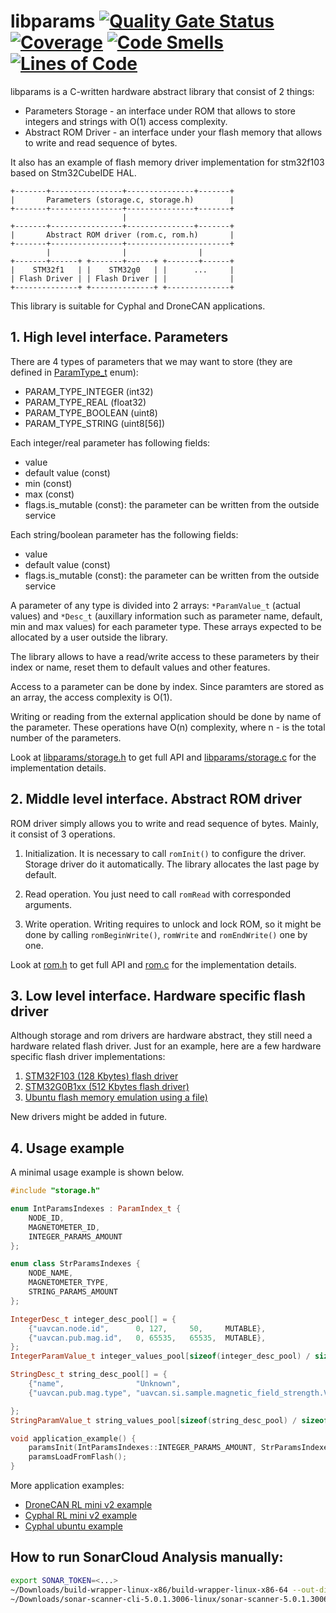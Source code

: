 # libparams [![Quality Gate Status](https://sonarcloud.io/api/project_badges/measure?project=PonomarevDA_libparams&metric=alert_status)](https://sonarcloud.io/summary/new_code?id=PonomarevDA_libparams) [![Coverage](https://sonarcloud.io/api/project_badges/measure?project=PonomarevDA_libparams&metric=coverage)](https://sonarcloud.io/summary/new_code?id=PonomarevDA_libparams) [![Code Smells](https://sonarcloud.io/api/project_badges/measure?project=PonomarevDA_libparams&metric=code_smells)](https://sonarcloud.io/summary/new_code?id=PonomarevDA_libparams) [![Lines of Code](https://sonarcloud.io/api/project_badges/measure?project=PonomarevDA_libparams&metric=ncloc)](https://sonarcloud.io/summary/new_code?id=PonomarevDA_libparams)

libparams is a C-written hardware abstract library that consist of 2 things:

- Parameters Storage - an interface under ROM that allows to store integers and strings with O(1) access complexity.
- Abstract ROM Driver - an interface under your flash memory that allows to write and read sequence of bytes.

It also has an example of flash memory driver implementation for stm32f103 based on Stm32CubeIDE HAL.

```
+-------+----------------+---------------+-------+
|       Parameters (storage.c, storage.h)        |
+-------+----------------+---------------+-------+
                         |
+-------+----------------+---------------+-------+
|       Abstract ROM driver (rom.c, rom.h)       |
+-------+----------------+-----------------------+
        |                |                |
+-------+------+ +-------+------+ +-------+------+
|    STM32f1   | |    STM32g0   | |      ...     |
| Flash Driver | | Flash Driver | |              |
+--------------+ +--------------+ +--------------+
```

This library is suitable for Cyphal and DroneCAN applications.

## 1. High level interface. Parameters

There are 4 types of parameters that we may want to store (they are defined in [ParamType_t](https://github.com/PonomarevDA/libparams/blob/585dd09fdd3267675acdf890978c1a266b38c39a/libparams/storage.h#L29) enum):
- PARAM_TYPE_INTEGER (int32)
- PARAM_TYPE_REAL (float32)
- PARAM_TYPE_BOOLEAN (uint8)
- PARAM_TYPE_STRING (uint8[56])

Each integer/real parameter has following fields:
- value
- default value (const)
- min (const)
- max (const)
- flags.is_mutable (const): the parameter can be written from the outside service

Each string/boolean parameter has the following fields:
- value
- default value (const)
- flags.is_mutable (const): the parameter can be written from the outside service

A parameter of any type is divided into 2 arrays: `*ParamValue_t` (actual values) and `*Desc_t` (auxillary information such as parameter name, default, min and max values) for each parameter type. These arrays expected to be allocated by a user outside the library.

The library allows to have a read/write access to these parameters by their index or name, reset them to default values and other features.

Access to a parameter can be done by index. Since paramters are stored as an array, the access complexity is O(1).

Writing or reading from the external application should be done by name of the parameter. These operations have O(n) complexity, where n - is the total number of the parameters.

Look at [libparams/storage.h](libparams/storage.h) to get full API and [libparams/storage.c](libparams/storage.c) for the implementation details.

## 2. Middle level interface. Abstract ROM driver

ROM driver simply allows you to write and read sequence of bytes. Mainly, it consist of 3 operations.

1. Initialization. It is necessary to call `romInit()` to configure the driver. Storage driver do it automatically. The library allocates the last page by default.

2. Read operation. You just need to call `romRead` with corresponded arguments.

3. Write operation. Writing requires to unlock and lock ROM, so it might be done by calling `romBeginWrite()`, `romWrite` and `romEndWrite()` one by one.

Look at [rom.h](rom.h) to get full API and [rom.c](rom.c) for the implementation details.

## 3. Low level interface. Hardware specific flash driver

Although storage and rom drivers are hardware abstract, they still need a hardware related flash driver. Just for an example, here are a few hardware specific flash driver implementations:

1. [STM32F103 (128 Kbytes) flash driver](platform_specific/stm32f103)
2. [STM32G0B1xx (512 Kbytes flash driver)](platform_specific/stm32g0b1)
3. [Ubuntu flash memory emulation using a file)](platform_specific/ubuntu/)

New drivers might be added in future.

## 4. Usage example

A minimal usage example is shown below.

```c++
#include "storage.h"

enum IntParamsIndexes : ParamIndex_t {
    NODE_ID,
    MAGNETOMETER_ID,
    INTEGER_PARAMS_AMOUNT
};

enum class StrParamsIndexes {
    NODE_NAME,
    MAGNETOMETER_TYPE,
    STRING_PARAMS_AMOUNT
};

IntegerDesc_t integer_desc_pool[] = {
    {"uavcan.node.id",      0, 127,     50,     MUTABLE},
    {"uavcan.pub.mag.id",   0, 65535,   65535,  MUTABLE},
};
IntegerParamValue_t integer_values_pool[sizeof(integer_desc_pool) / sizeof(IntegerDesc_t)];

StringDesc_t string_desc_pool[] = {
    {"name",                "Unknown",                                          MUTABLE},
    {"uavcan.pub.mag.type", "uavcan.si.sample.magnetic_field_strength.Vector3", IMMUTABLE},

};
StringParamValue_t string_values_pool[sizeof(string_desc_pool) / sizeof(StringDesc_t)];

void application_example() {
    paramsInit(IntParamsIndexes::INTEGER_PARAMS_AMOUNT, StrParamsIndexes::STRING_PARAMS_AMOUNT);
    paramsLoadFromFlash();
}
```

More application examples:

- [DroneCAN RL mini v2 example](https://github.com/RaccoonlabDev/mini_v2_node/tree/main/Src/dronecan_application)
- [Cyphal RL mini v2 example](https://github.com/RaccoonlabDev/mini_v2_node/tree/main/Src/cyphal_application)
- [Cyphal ubuntu example](https://github.com/RaccoonlabDev/libcanard_cyphal_application)

## How to run SonarCloud Analysis manually:

```bash
export SONAR_TOKEN=<...>
~/Downloads/build-wrapper-linux-x86/build-wrapper-linux-x86-64 --out-dir bw-output make coverage
~/Downloads/sonar-scanner-cli-5.0.1.3006-linux/sonar-scanner-5.0.1.3006-linux/bin/sonar-scanner
```